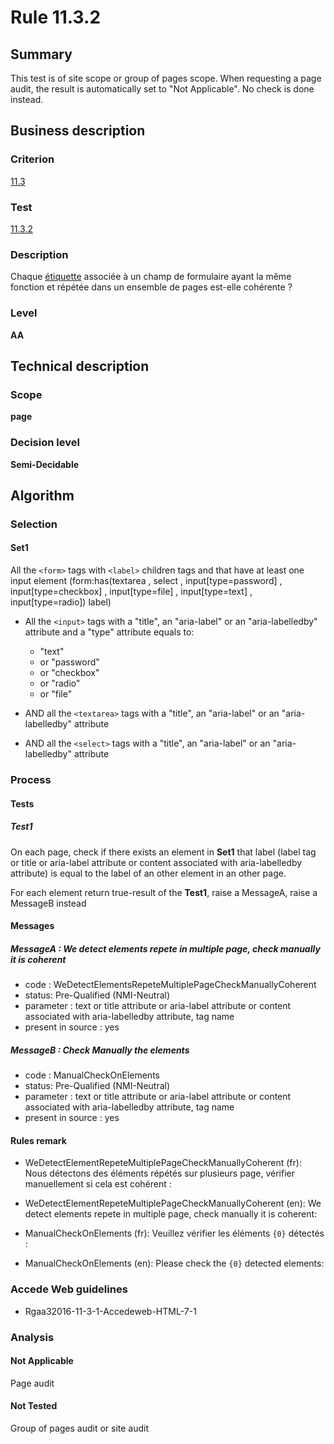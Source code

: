 # Rule 11.3.2

## Summary

This test is of site scope or group of pages scope. When requesting a page audit, the result is automatically set to "Not Applicable". No check is done instead.

## Business description

### Criterion

[11.3](http://references.modernisation.gouv.fr/referentiel-technique-0#crit-11-3)

### Test

[11.3.2](http://references.modernisation.gouv.fr/referentiel-technique-0#test-11-3-2)

### Description

Chaque <a href="http://references.modernisation.gouv.fr/referentiel-technique-0#mEtiquette">&eacute;tiquette</a> associ&eacute;e &agrave; un champ de formulaire ayant la m&ecirc;me fonction et r&eacute;p&eacute;t&eacute;e dans un ensemble de pages est-elle coh&eacute;rente ?

### Level

**AA**

## Technical description

### Scope

**page**

### Decision level

**Semi-Decidable**

## Algorithm

### Selection

#### Set1

All the `<form>` tags with `<label>` children tags and that have at least one input element (form:has(textarea , select , input[type=password] , input[type=checkbox] , input[type=file] , input[type=text] , input[type=radio]) label)

-   All the `<input>` tags with a "title", an "aria-label" or an "aria-labelledby" attribute and a "type"
    attribute equals to:
    -   "text"
    -   or "password"
    -   or "checkbox"
    -   or "radio"
    -   or "file"

-   AND all the `<textarea>` tags with a "title", an "aria-label" or an "aria-labelledby" attribute
-   AND all the `<select>` tags with a "title", an "aria-label" or an "aria-labelledby" attribute

### Process

#### Tests

##### Test1

On each page, check if there exists an element in **Set1** that label (label tag or title or aria-label attribute or content associated with aria-labelledby attribute) is equal to the label of an other element in an other page.

For each element return true-result of the **Test1**, raise a MessageA, raise a MessageB instead

#### Messages

##### MessageA : We detect elements repete in multiple page, check manually it is coherent

-   code : WeDetectElementsRepeteMultiplePageCheckManuallyCoherent
-   status: Pre-Qualified (NMI-Neutral)
-   parameter : text or title attribute or aria-label attribute or content associated with aria-labelledby attribute, tag name
-   present in source : yes

##### MessageB : Check Manually the elements

-   code : ManualCheckOnElements
-   status: Pre-Qualified (NMI-Neutral)
-   parameter : text or title attribute or aria-label attribute or content associated with aria-labelledby attribute, tag name
-   present in source : yes

#### Rules remark

 * WeDetectElementRepeteMultiplePageCheckManuallyCoherent (fr): Nous d&eacute;tectons des &eacute;l&eacute;ments r&eacute;p&eacute;t&eacute;s sur plusieurs page, v&eacute;rifier manuellement si cela est coh&eacute;rent : 
 * WeDetectElementRepeteMultiplePageCheckManuallyCoherent (en): We detect elements repete in multiple page, check manually it is coherent: 

 * ManualCheckOnElements (fr): Veuillez v&eacute;rifier les &eacute;l&eacute;ments <code>{0}</code> d&eacute;tect&eacute;s :
 * ManualCheckOnElements (en): Please check the <code>{0}</code> detected elements:

### Accede Web guidelines

 * Rgaa32016-11-3-1-Accedeweb-HTML-7-1

### Analysis

#### Not Applicable

Page audit 

#### Not Tested

Group of pages audit or site audit

